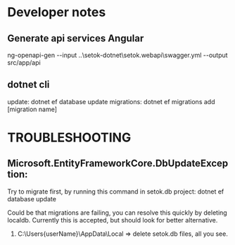  # Developer notes
 
 ## Generate api services Angular 
 ng-openapi-gen --input ..\setok-dotnet\setok.webapi\swagger.yml --output src/app/api

 ## dotnet cli
 update: dotnet ef database update 
 migrations: dotnet ef migrations add [migration name]

 # TROUBLESHOOTING

## Microsoft.EntityFrameworkCore.DbUpdateException: 
Try to migrate first, by running this command in setok.db project: dotnet ef database update 

Could be that migrations are failing, you can resolve this quickly by deleting localdb.
Currently this is accepted, but should look for better alternative.
1. C:\Users\{userName}\AppData\Local => delete setok.db files, all you see.
